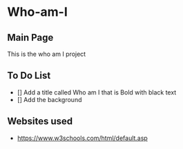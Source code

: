 # Who-am-I

## Main Page
This is the who am I project
## To Do List
- [] Add a title called Who am I that is Bold with black text
- [] Add the background

## Websites used
- https://www.w3schools.com/html/default.asp
